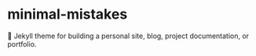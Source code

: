 # minimal-mistakes
:triangular_ruler: Jekyll theme for building a personal site, blog, project documentation, or portfolio.
